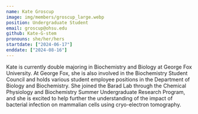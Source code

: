 ```yaml
---
name: Kate Groscup
image: img/members/groscup_large.webp
position: Undergraduate Student
email: groscup@ohsu.edu
github: Kate-G-stem
pronouns: she/her/hers
startdate: ["2024-06-17"]
enddate: ["2024-08-16"]
---
```

Kate is currently double majoring in Biochemistry and Biology at George Fox University. At George Fox, she is also involved in the Biochemistry Student Council and holds various student employee positions in the Department of Biology and Biochemistry. She joined the Barad Lab through the Chemical Physiology and Biochemistry Summer Undergraduate Research Program, and she is excited to help further the understanding of the impact of bacterial infection on mammalian cells using cryo-electron tomography. 
